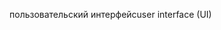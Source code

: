<span data-ttu-id="0e530-101">пользовательский интерфейс</span><span class="sxs-lookup"><span data-stu-id="0e530-101">user interface (UI)</span></span>
